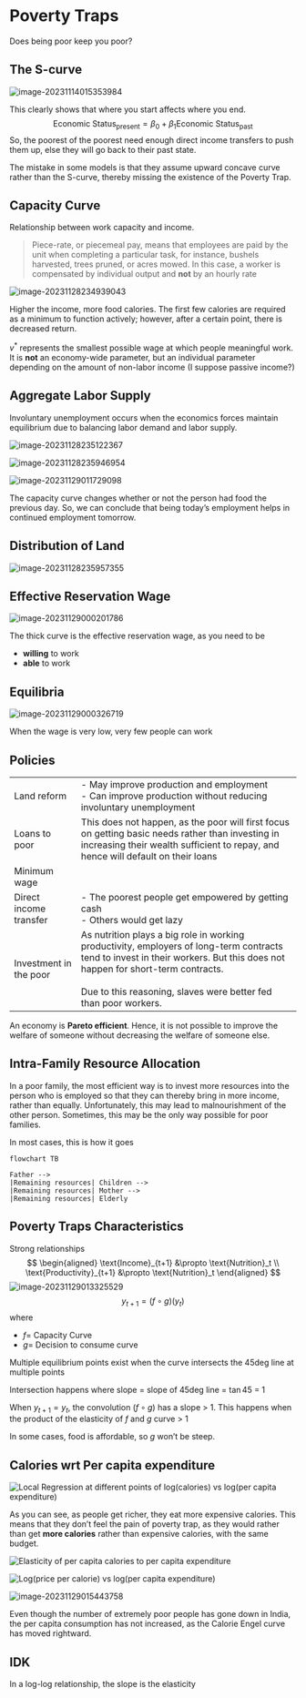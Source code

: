 # Poverty Traps

Does being poor keep you poor?

## The S-curve

![image-20231114015353984](./assets/image-20231114015353984.png)

This clearly shows that where you start affects where you end.
$$
\text{Economic Status}_\text{present} = \beta_0 + \beta_1 \text{Economic Status}_\text{past}
$$
So, the poorest of the poorest need enough direct income transfers to push them up, else they will go back to their past state.

The mistake in some models is that they assume upward concave curve rather than the S-curve, thereby missing the existence of the Poverty Trap.

## Capacity Curve

Relationship between work capacity and income.

> Piece-rate, or piecemeal pay, means that employees are paid by the unit when completing a particular task, for instance, bushels harvested, trees pruned, or acres mowed. In this case, a worker is compensated by individual output and **not** by an hourly rate

![image-20231128234939043](./assets/image-20231128234939043.png)

Higher the income, more food calories. The first few calories are required as a minimum to function actively; however, after a certain point, there is decreased return.

$v^*$ represents the smallest possible wage at which people meaningful work. It is **not** an economy-wide parameter, but an individual parameter depending on the amount of non-labor income (I suppose passive income?)

## Aggregate Labor Supply

Involuntary unemployment occurs when the economics forces maintain equilibrium due to balancing labor demand and labor supply.

![image-20231128235122367](./assets/image-20231128235122367.png)

![image-20231128235946954](./assets/image-20231128235946954.png)

![image-20231129011729098](./assets/image-20231129011729098.png)

The capacity curve changes whether or not the person had food the previous day. So, we can conclude that being today’s employment helps in continued employment tomorrow.

## Distribution of Land

![image-20231128235957355](./assets/image-20231128235957355.png)

## Effective Reservation Wage

![image-20231129000201786](./assets/image-20231129000201786.png)

The thick curve is the effective reservation wage, as you need to be

- **willing** to work
- **able** to work

## Equilibria

![image-20231129000326719](./assets/image-20231129000326719.png)

When the wage is very low, very few people can work

## Policies

|                        |                                                              |
| ---------------------- | ------------------------------------------------------------ |
| Land reform            | - May improve production and employment<br />- Can improve production without reducing involuntary unemployment |
| Loans to poor          | This does not happen, as the poor will first focus on getting basic needs rather than investing in increasing their wealth sufficient to repay, and hence will default on their loans |
| Minimum wage           |                                                              |
| Direct income transfer | - The poorest people get empowered by getting cash<br />- Others would get lazy |
| Investment in the poor | As nutrition plays a big role in working productivity, employers of long-term contracts tend to invest in their workers. But this does not happen for short-term contracts.<br /><br />Due to this reasoning, slaves were better fed than poor workers. |

An economy is **Pareto efficient**. Hence, it is not possible to improve the welfare of someone without decreasing the welfare of someone else.

## Intra-Family Resource Allocation

In a poor family, the most efficient way is to invest more resources into the person who is employed so that they can thereby bring in more income, rather than equally. Unfortunately, this may lead to malnourishment of the other person. Sometimes, this may be the only way possible for poor families.

In most cases, this is how it goes

```mermaid
flowchart TB

Father -->
|Remaining resources| Children -->
|Remaining resources| Mother -->
|Remaining resources| Elderly
```

## Poverty Traps Characteristics

Strong relationships
$$
\begin{aligned}
\text{Income}_{t+1} &\propto \text{Nutrition}_t \\
\text{Productivity}_{t+1} &\propto \text{Nutrition}_t
\end{aligned}
$$
![image-20231129013325529](./assets/image-20231129013325529.png)
$$
y_{t+1} = (f \circ g)(y_t)
$$
where

- $f =$ Capacity Curve
- $g =$ Decision to consume curve

Multiple equilibrium points exist when the curve intersects the 45deg line at multiple points

Intersection happens where slope = slope of 45deg line = $\tan 45$ = 1

When $y_{t+1} = y_t$, the convolution $(f \circ g)$ has a slope > 1. This happens when the product of the elasticity of $f$ and $g$ curve > 1

In some cases, food is affordable, so $g$ won’t be steep.

## Calories wrt Per capita expenditure

![Local Regression at different points of log(calories) vs log(per capita expenditure)](./assets/image-20231129014424156.png)

As you can see, as people get richer, they eat more expensive calories. This means that they don’t feel the pain of poverty trap, as they would rather than get **more calories** rather than expensive calories, with the same budget.

![Elasticity of per capita calories to per capita expenditure](./assets/image-20231129014601506.png)

![Log(price per calorie) vs log(per capita expenditure)](./assets/image-20231129014815124.png)

![image-20231129015443758](./assets/image-20231129015443758.png)

Even though the number of extremely poor people has gone down in India, the per capita consumption has not increased, as the Calorie Engel curve has moved rightward.

## IDK

In a log-log relationship, the slope is the elasticity